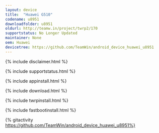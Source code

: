 ```yaml
---
layout: device
title:  "Huawei G510"
codename: u8951
downloadfolder: u8951
oldurl: http://teamw.in/project/twrp2/170
supportstatus: No Longer Updated
maintainer: None
oem: Huawei
devicetree: https://github.com/TeamWin/android_device_huawei_u8951
---
```


{% include disclaimer.html %}

{% include supportstatus.html %}

{% include appinstall.html %}

{% include download.html %}

{% include twrpinstall.html %}

{% include fastbootinstall.html %}

{% gitactivity  https://github.com/TeamWin/android_device_huawei_u8951%}
